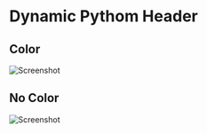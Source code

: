 # Dynamic Pythom Header
## Color
![Screenshot](https://https://github.com/DavidLejeune/dynamic-python-header/blob/main/header-color.png)
## No Color
![Screenshot](https://https://github.com/DavidLejeune/dynamic-python-header/blob/main/header.png)